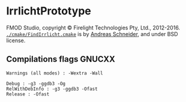 # IrrlichtPrototype

FMOD Studio, copyright © Firelight Technologies Pty, Ltd., 2012-2016.
[`./cmake/FindIrrlicht.cmake`](./cmake/FindIrrlicht.cmake) is by [Andreas Schneider](https://de.linkedin.com/in/cryptomilk), and under BSD license.


## Compilations flags GNUCXX

    Warnings (all modes) : -Wextra -Wall

    Debug : -g3 -ggdb3 -Og
    RelWithDebInfo : -g3 -ggdb3 -Ofast
    Release : -Ofast

